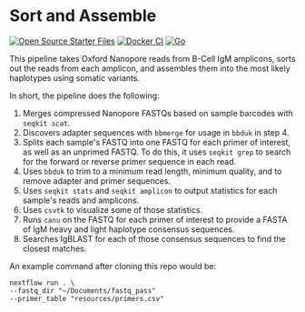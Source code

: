# Sort and Assemble
[![Open Source Starter Files](https://github.com/nrminor/sort-and-assemble/actions/workflows/open-source-starter.yaml/badge.svg)](https://github.com/nrminor/sort-and-assemble/actions/workflows/open-source-starter.yaml) [![Docker CI](https://github.com/nrminor/sort-and-assemble/actions/workflows/docker-image.yaml/badge.svg)](https://github.com/sort-and-assemble/ALPINE/actions/workflows/docker-image.yaml) [![Go](https://github.com/nrminor/sort-and-assemble/actions/workflows/go.yml/badge.svg)](https://github.com/nrminor/sort-and-assemble/actions/workflows/go.yml)

This pipeline takes Oxford Nanopore reads from B-Cell IgM amplicons, sorts out the reads from each amplicon, and assembles them into the most likely haplotypes using somatic variants.

In short, the pipeline does the following:
1. Merges compressed Nanopore FASTQs based on sample barcodes with `seqkit scat`.
2. Discovers adapter sequences with `bbmerge` for usage in `bbduk` in step 4.
3. Splits each sample's FASTQ into one FASTQ for each primer of interest, as well as an unprimed FASTQ. To do this, it uses `seqkit grep` to search for the forward or reverse primer sequence in each read.
4. Uses `bbduk` to trim to a minimum read length, minimum quality, and to remove adapter and primer sequences.
5. Uses `seqkit stats` and `seqkit amplicon` to output statistics for each sample's reads and amplicons.
6. Uses `csvtk` to visualize some of those statistics.
7. Runs `canu` on the FASTQ for each primer of interest to provide a FASTA of IgM heavy and light haplotype consensus sequences.
8. Searches IgBLAST for each of those consensus sequences to find the closest matches.

An example command after cloning this repo would be:
```
nextflow run . \
--fastq_dir "~/Documents/fastq_pass"
--primer_table "resources/primers.csv"
```
